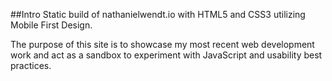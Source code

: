 ##Intro
Static build of nathanielwendt.io with HTML5 and CSS3 utilizing Mobile First Design.

The purpose of this site is to showcase my most recent web development work and act as a sandbox to experiment with JavaScript and usability best practices.

